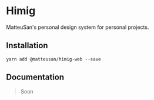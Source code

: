 # Himig
MatteuSan's personal design system for personal projects.

## Installation
```shell
yarn add @matteusan/himig-web --save
```

## Documentation
> Soon
